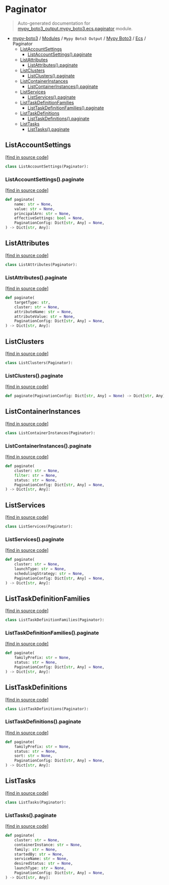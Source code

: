 # Paginator

> Auto-generated documentation for [mypy_boto3_output.mypy_boto3.ecs.paginator](https://github.com/vemel/mypy_boto3/blob/master/mypy_boto3_output/mypy_boto3/ecs/paginator.py) module.

- [mypy-boto3](../../../README.md#mypy_boto3) / [Modules](../../../MODULES.md#mypy-boto3-modules) / `Mypy Boto3 Output` / [Mypy Boto3](../index.md#mypy-boto3) / [Ecs](index.md#ecs) / Paginator
    - [ListAccountSettings](#listaccountsettings)
        - [ListAccountSettings().paginate](#listaccountsettingspaginate)
    - [ListAttributes](#listattributes)
        - [ListAttributes().paginate](#listattributespaginate)
    - [ListClusters](#listclusters)
        - [ListClusters().paginate](#listclusterspaginate)
    - [ListContainerInstances](#listcontainerinstances)
        - [ListContainerInstances().paginate](#listcontainerinstancespaginate)
    - [ListServices](#listservices)
        - [ListServices().paginate](#listservicespaginate)
    - [ListTaskDefinitionFamilies](#listtaskdefinitionfamilies)
        - [ListTaskDefinitionFamilies().paginate](#listtaskdefinitionfamiliespaginate)
    - [ListTaskDefinitions](#listtaskdefinitions)
        - [ListTaskDefinitions().paginate](#listtaskdefinitionspaginate)
    - [ListTasks](#listtasks)
        - [ListTasks().paginate](#listtaskspaginate)

## ListAccountSettings

[[find in source code]](https://github.com/vemel/mypy_boto3/blob/master/mypy_boto3_output/mypy_boto3/ecs/paginator.py#L9)

```python
class ListAccountSettings(Paginator):
```

### ListAccountSettings().paginate

[[find in source code]](https://github.com/vemel/mypy_boto3/blob/master/mypy_boto3_output/mypy_boto3/ecs/paginator.py#L12)

```python
def paginate(
    name: str = None,
    value: str = None,
    principalArn: str = None,
    effectiveSettings: bool = None,
    PaginationConfig: Dict[str, Any] = None,
) -> Dict[str, Any]:
```

## ListAttributes

[[find in source code]](https://github.com/vemel/mypy_boto3/blob/master/mypy_boto3_output/mypy_boto3/ecs/paginator.py#L23)

```python
class ListAttributes(Paginator):
```

### ListAttributes().paginate

[[find in source code]](https://github.com/vemel/mypy_boto3/blob/master/mypy_boto3_output/mypy_boto3/ecs/paginator.py#L26)

```python
def paginate(
    targetType: str,
    cluster: str = None,
    attributeName: str = None,
    attributeValue: str = None,
    PaginationConfig: Dict[str, Any] = None,
) -> Dict[str, Any]:
```

## ListClusters

[[find in source code]](https://github.com/vemel/mypy_boto3/blob/master/mypy_boto3_output/mypy_boto3/ecs/paginator.py#L37)

```python
class ListClusters(Paginator):
```

### ListClusters().paginate

[[find in source code]](https://github.com/vemel/mypy_boto3/blob/master/mypy_boto3_output/mypy_boto3/ecs/paginator.py#L40)

```python
def paginate(PaginationConfig: Dict[str, Any] = None) -> Dict[str, Any]:
```

## ListContainerInstances

[[find in source code]](https://github.com/vemel/mypy_boto3/blob/master/mypy_boto3_output/mypy_boto3/ecs/paginator.py#L44)

```python
class ListContainerInstances(Paginator):
```

### ListContainerInstances().paginate

[[find in source code]](https://github.com/vemel/mypy_boto3/blob/master/mypy_boto3_output/mypy_boto3/ecs/paginator.py#L47)

```python
def paginate(
    cluster: str = None,
    filter: str = None,
    status: str = None,
    PaginationConfig: Dict[str, Any] = None,
) -> Dict[str, Any]:
```

## ListServices

[[find in source code]](https://github.com/vemel/mypy_boto3/blob/master/mypy_boto3_output/mypy_boto3/ecs/paginator.py#L57)

```python
class ListServices(Paginator):
```

### ListServices().paginate

[[find in source code]](https://github.com/vemel/mypy_boto3/blob/master/mypy_boto3_output/mypy_boto3/ecs/paginator.py#L60)

```python
def paginate(
    cluster: str = None,
    launchType: str = None,
    schedulingStrategy: str = None,
    PaginationConfig: Dict[str, Any] = None,
) -> Dict[str, Any]:
```

## ListTaskDefinitionFamilies

[[find in source code]](https://github.com/vemel/mypy_boto3/blob/master/mypy_boto3_output/mypy_boto3/ecs/paginator.py#L70)

```python
class ListTaskDefinitionFamilies(Paginator):
```

### ListTaskDefinitionFamilies().paginate

[[find in source code]](https://github.com/vemel/mypy_boto3/blob/master/mypy_boto3_output/mypy_boto3/ecs/paginator.py#L73)

```python
def paginate(
    familyPrefix: str = None,
    status: str = None,
    PaginationConfig: Dict[str, Any] = None,
) -> Dict[str, Any]:
```

## ListTaskDefinitions

[[find in source code]](https://github.com/vemel/mypy_boto3/blob/master/mypy_boto3_output/mypy_boto3/ecs/paginator.py#L82)

```python
class ListTaskDefinitions(Paginator):
```

### ListTaskDefinitions().paginate

[[find in source code]](https://github.com/vemel/mypy_boto3/blob/master/mypy_boto3_output/mypy_boto3/ecs/paginator.py#L85)

```python
def paginate(
    familyPrefix: str = None,
    status: str = None,
    sort: str = None,
    PaginationConfig: Dict[str, Any] = None,
) -> Dict[str, Any]:
```

## ListTasks

[[find in source code]](https://github.com/vemel/mypy_boto3/blob/master/mypy_boto3_output/mypy_boto3/ecs/paginator.py#L95)

```python
class ListTasks(Paginator):
```

### ListTasks().paginate

[[find in source code]](https://github.com/vemel/mypy_boto3/blob/master/mypy_boto3_output/mypy_boto3/ecs/paginator.py#L98)

```python
def paginate(
    cluster: str = None,
    containerInstance: str = None,
    family: str = None,
    startedBy: str = None,
    serviceName: str = None,
    desiredStatus: str = None,
    launchType: str = None,
    PaginationConfig: Dict[str, Any] = None,
) -> Dict[str, Any]:
```

